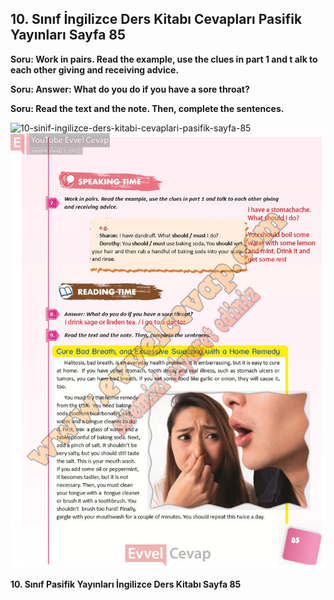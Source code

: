 ## 10. Sınıf İngilizce Ders Kitabı Cevapları Pasifik Yayınları Sayfa 85

**Soru: Work in pairs. Read the example, use the clues in part 1 and t alk to each other giving and receiving advice.**

**Soru: Answer: What do you do if you have a sore throat?**

**Soru: Read the text and the note. Then, complete the sentences.**

![10-sinif-ingilizce-ders-kitabi-cevaplari-pasifik-sayfa-85]()![10-sinif-ingilizce-ders-kitabi-cevaplari-pasifik-sayfa-85](./image1.webp)

**10. Sınıf Pasifik Yayınları İngilizce Ders Kitabı Sayfa 85**
